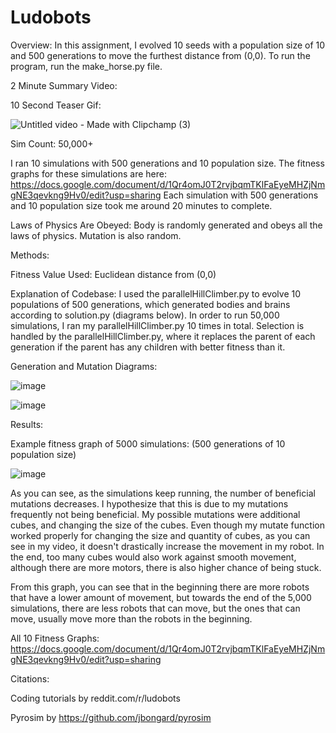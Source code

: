 # Ludobots

Overview:
In this assignment, I evolved 10 seeds with a population size of 10 and 500 generations to move the furthest distance from (0,0). To run the program, run the make_horse.py file. 

2 Minute Summary Video:




10 Second Teaser Gif:

![Untitled video - Made with Clipchamp (3)](https://user-images.githubusercontent.com/12127463/225207722-b9839baf-c104-4f57-9f44-b62a45136089.gif)


Sim Count: 50,000+

I ran 10 simulations with 500 generations and 10 population size. The fitness graphs for these simulations are here: https://docs.google.com/document/d/1Qr4omJ0T2rvjbqmTKlFaEyeMHZjNmgNE3qevkng9Hv0/edit?usp=sharing
Each simulation with 500 generations and 10 population size took me around 20 minutes to complete. 

Laws of Physics Are Obeyed: Body is randomly generated and obeys all the laws of physics. Mutation is also random.

Methods:

Fitness Value Used: Euclidean distance from (0,0)

Explanation of Codebase: I used the parallelHillClimber.py to evolve 10 populations of 500 generations, which generated bodies and brains according to solution.py (diagrams below). 
In order to run 50,000 simulations, I ran my parallelHillClimber.py 10 times in total. Selection is handled by the parallelHillClimber.py, where it replaces the parent of each generation if the parent has any children with better fitness than it. 

Generation and Mutation Diagrams:

![image](https://user-images.githubusercontent.com/12127463/225203595-bafa0faf-9f73-4b76-b325-50c2a5c96d6a.png)

![image](https://user-images.githubusercontent.com/12127463/225203636-14f891df-4200-4871-ac54-9d48e4ed6472.png)

Results: 

 Example fitness graph of 5000 simulations: (500 generations of 10 population size)
 
 ![image](https://user-images.githubusercontent.com/12127463/225204159-010264d9-d468-44e8-962f-2fe0f707816c.png)
 
 As you can see, as the simulations keep running, the number of beneficial mutations decreases. I hypothesize that this is due to my mutations frequently not being beneficial. My possible mutations were additional cubes, and changing the size of the cubes.
 Even though my mutate function worked properly for changing the size and quantity of cubes, as you can see in my video, it doesn't drastically increase the movement in my robot. 
 In the end, too many cubes would also work against smooth movement, although there are more motors, there is also higher chance of being stuck.

From this graph, you can see that in the beginning there are more robots that have a lower amount of movement, but towards the end of the 5,000 simulations, there are less robots that can move, but the ones that can move, usually move more than the robots in the beginning.
 
 All 10 Fitness Graphs: https://docs.google.com/document/d/1Qr4omJ0T2rvjbqmTKlFaEyeMHZjNmgNE3qevkng9Hv0/edit?usp=sharing
 
 
 Citations:
 
 Coding tutorials by reddit.com/r/ludobots
 
 Pyrosim by https://github.com/jbongard/pyrosim
